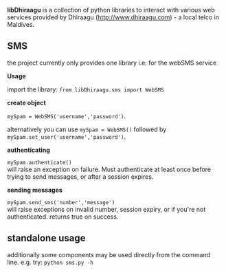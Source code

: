 **libDhiraagu** is a collection of python libraries to interact with various web services provided by Dhiraagu (http://www.dhiraagu.com) - a local telco in Maldives.

## SMS

the project currently only provides one library i.e: for the webSMS service

**Usage**  

import the library: `from libDhiraagu.sms import WebSMS`

**create object**  

`mySpam = WebSMS('username','password')`.

alternatively you can use `mySpam = WebSMS()` followed by `mySpam.set_user('username','password')`.

**authenticating**  

`mySpam.authenticate()`  
will raise an exception on failure. Must authenticate at least once before trying to send messages, or after a session expires.

**sending messages**
  
`mySpam.send_sms('number','message')`  
will raise exceptions on invalid number, session expiry, or if you're not authenticated. returns true on success.


## standalone usage

additionally some components may be used directly from the command line. e.g. try: `python sms.py -h`